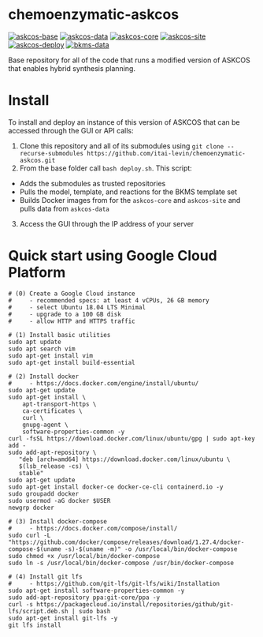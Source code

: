 # chemoenzymatic-askcos

[![askcos-base](https://img.shields.io/badge/-askcos--base-blue?style=flat-square)](https://github.com/itai-levin/chemoenzymatic-askcos)
[![askcos-data](https://img.shields.io/badge/-askcos--data-lightgray?style=flat-square)](https://github.com/ASKCOS/askcos-data)
[![askcos-core](https://img.shields.io/badge/-askcos--core-lightgray?style=flat-square)](https://github.com/itai-levin/askcos-core/tree/hybrid)
[![askcos-site](https://img.shields.io/badge/-askcos--site-lightgray?style=flat-square)](https://github.com/itai-levin/askcos-site/tree/hybrid)
[![askcos-deploy](https://img.shields.io/badge/-askcos--deploy-lightgray?style=flat-square)](https://github.com/itai-levin/askcos-deploy/tree/hybrid)
[![bkms-data](https://img.shields.io/badge/-askcos--deploy-lightgray?style=flat-square)](https://github.com/itai-levin/bkms-data/tree/master)

Base repository for all of the code that runs a modified version of ASKCOS that enables hybrid synthesis planning.

# Install
To install and deploy an instance of this version of ASKCOS that can be accessed through the GUI or API calls:
1. Clone this repository and all of its submodules using `git clone --recurse-submodules https://github.com/itai-levin/chemoenzymatic-askcos.git`
2. From the base folder call `bash deploy.sh`. This script:
* Adds the submodules as trusted repositories
* Pulls the model, template, and reactions for the BKMS template set
* Builds Docker images from for the `askcos-core` and `askcos-site` and pulls data from `askcos-data`
3. Access the GUI through the IP address of your server

# Quick start using Google Cloud Platform

```
# (0) Create a Google Cloud instance
#     - recommended specs: at least 4 vCPUs, 26 GB memory 
#     - select Ubuntu 18.04 LTS Minimal
#     - upgrade to a 100 GB disk
#     - allow HTTP and HTTPS traffic

# (1) Install basic utilities
sudo apt update
sudo apt search vim
sudo apt-get install vim
sudo apt-get install build-essential

# (2) Install docker
#     - https://docs.docker.com/engine/install/ubuntu/
sudo apt-get update
sudo apt-get install \
    apt-transport-https \
    ca-certificates \
    curl \
    gnupg-agent \
    software-properties-common -y
curl -fsSL https://download.docker.com/linux/ubuntu/gpg | sudo apt-key add -
sudo add-apt-repository \
   "deb [arch=amd64] https://download.docker.com/linux/ubuntu \
   $(lsb_release -cs) \
   stable"
sudo apt-get update
sudo apt-get install docker-ce docker-ce-cli containerd.io -y
sudo groupadd docker
sudo usermod -aG docker $USER
newgrp docker

# (3) Install docker-compose
#     - https://docs.docker.com/compose/install/
sudo curl -L "https://github.com/docker/compose/releases/download/1.27.4/docker-compose-$(uname -s)-$(uname -m)" -o /usr/local/bin/docker-compose
sudo chmod +x /usr/local/bin/docker-compose
sudo ln -s /usr/local/bin/docker-compose /usr/bin/docker-compose

# (4) Install git lfs
#     - https://github.com/git-lfs/git-lfs/wiki/Installation
sudo apt-get install software-properties-common -y
sudo add-apt-repository ppa:git-core/ppa -y
curl -s https://packagecloud.io/install/repositories/github/git-lfs/script.deb.sh | sudo bash
sudo apt-get install git-lfs -y
git lfs install
```
